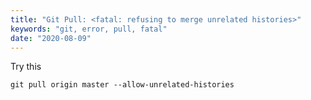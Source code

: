 ```yaml
---
title: "Git Pull: <fatal: refusing to merge unrelated histories>"
keywords: "git, error, pull, fatal"
date: "2020-08-09"
---
```


Try this

```
git pull origin master --allow-unrelated-histories
```
